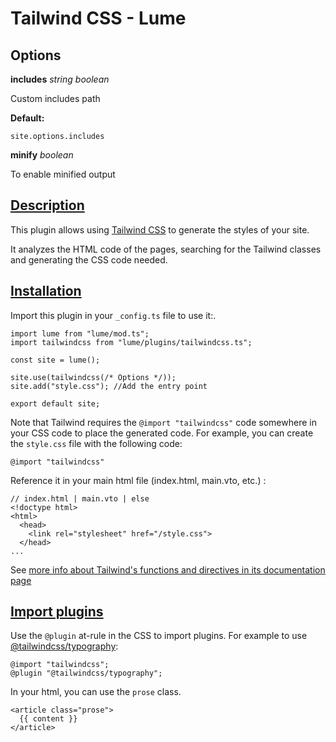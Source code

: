 # Tailwind CSS - Lume
Options
-------

**includes** _string_ _boolean_

Custom includes path

**Default:**

```
site.options.includes
```


**minify** _boolean_

To enable minified output

[Description](#description)
---------------------------

This plugin allows using [Tailwind CSS](https://tailwindcss.com/) to generate the styles of your site.

It analyzes the HTML code of the pages, searching for the Tailwind classes and generating the CSS code needed.

[Installation](#installation)
-----------------------------

Import this plugin in your `_config.ts` file to use it:.

```
import lume from "lume/mod.ts";
import tailwindcss from "lume/plugins/tailwindcss.ts";

const site = lume();

site.use(tailwindcss(/* Options */));
site.add("style.css"); //Add the entry point

export default site;

```


Note that Tailwind requires the `@import "tailwindcss"` code somewhere in your CSS code to place the generated code. For example, you can create the `style.css` file with the following code:

```
@import "tailwindcss"

```


Reference it in your main html file (index.html, main.vto, etc.) :

```
// index.html | main.vto | else
<!doctype html>
<html>
  <head>
    <link rel="stylesheet" href="/style.css">
  </head>
...

```


See [more info about Tailwind's functions and directives in its documentation page](https://tailwindcss.com/docs/functions-and-directives)

[Import plugins](#import-plugins)
---------------------------------

Use the `@plugin` at-rule in the CSS to import plugins. For example to use [@tailwindcss/typography](https://tailwindcss.com/docs/typography-plugin):

```
@import "tailwindcss";
@plugin "@tailwindcss/typography";

```


In your html, you can use the `prose` class.

```
<article class="prose">
  {{ content }}
</article>

```
